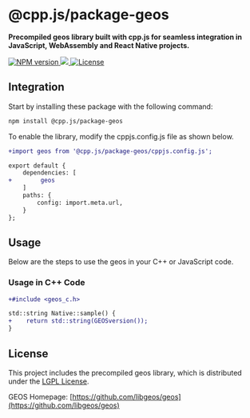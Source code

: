 # @cpp.js/package-geos
**Precompiled geos library built with cpp.js for seamless integration in JavaScript, WebAssembly and React Native projects.**  

<a href="https://www.npmjs.com/package/@cpp.js/package-geos">
    <img alt="NPM version" src="https://img.shields.io/npm/v/@cpp.js/package-geos?style=for-the-badge" />
</a>
<a href="https://github.com/libgeos/geos">
    <img src="https://img.shields.io/badge/dynamic/json?url=https%3A%2F%2Funpkg.com%2F%40cpp.js%2Fpackage-geos%2Fpackage.json&query=%24.nativeVersion&style=for-the-badge&label=Geos" />
</a>
<a href="https://github.com/libgeos/geos/blob/main/COPYING">
    <img alt="License" src="https://img.shields.io/npm/l/%40cpp.js%2Fpackage-geos?style=for-the-badge" />
</a>

## Integration
Start by installing these package with the following command:

```sh
npm install @cpp.js/package-geos
```

To enable the library, modify the cppjs.config.js file as shown below.
```diff
+import geos from '@cpp.js/package-geos/cppjs.config.js';

export default {
    dependencies: [
+        geos
    ]
    paths: {
        config: import.meta.url,
    }
};
```

## Usage
Below are the steps to use the geos in your C++ or JavaScript code.

### Usage in C++ Code
```diff
+#include <geos_c.h>

std::string Native::sample() {
+    return std::string(GEOSversion());
}
```

## License
This project includes the precompiled geos library, which is distributed under the [LGPL License](https://github.com/libgeos/geos/blob/main/COPYING).

GEOS Homepage: [https://github.com/libgeos/geos](https://github.com/libgeos/geos)
